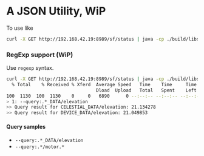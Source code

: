 # A JSON Utility, WiP

To use like 
```bash
curl -X GET http://192.168.42.19:8989/sf/status | java -cp ./build/libs/jsonQL-1.0-all.jar oliv.json.JsonQL --query:<Query>
```

### RegExp support (WiP)
Use `regexp` syntax.
```bash
curl -X GET http://192.168.42.19:8989/sf/status | java -cp ./build/libs/jsonQL-1.0-all.jar oliv.json.JsonQL --query:.*_DATA/elevation
  % Total    % Received % Xferd  Average Speed   Time    Time     Time  Current
                                 Dload  Upload   Total   Spent    Left  Speed
100  1130  100  1130    0     0   6890      0 --:--:-- --:--:-- --:--:--  6890
> 1: --query:.*_DATA/elevation
>> Query result for CELESTIAL_DATA/elevation: 21.134278
>> Query result for DEVICE_DATA/elevation: 21.049853
```

#### Query samples
- `--query:.*_DATA/elevation`
- `--query:.*/motor.*`

